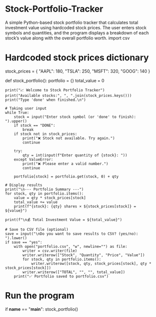 # Stock-Portfolio-Tracker
A simple Python-based stock portfolio tracker that calculates total investment value using hardcoded stock prices. The user enters stock symbols and quantities, and the program displays a breakdown of each stock’s value along with the overall portfolio worth.
import csv

# Hardcoded stock prices dictionary
stock_prices = {
    "AAPL": 180,
    "TSLA": 250,
    "MSFT": 320,
    "GOOG": 140
}

def stock_portfolio():
    portfolio = {}
    total_value = 0

    print("📈 Welcome to Stock Portfolio Tracker")
    print("Available stocks:", ", ".join(stock_prices.keys()))
    print("Type 'done' when finished.\n")

    # Taking user input
    while True:
        stock = input("Enter stock symbol (or 'done' to finish): ").upper()
        if stock == "DONE":
            break
        if stock not in stock_prices:
            print("❌ Stock not available. Try again.")
            continue
        
        try:
            qty = int(input(f"Enter quantity of {stock}: "))
        except ValueError:
            print("❌ Please enter a valid number.")
            continue

        portfolio[stock] = portfolio.get(stock, 0) + qty

    # Display results
    print("\n--- Portfolio Summary ---")
    for stock, qty in portfolio.items():
        value = qty * stock_prices[stock]
        total_value += value
        print(f"{stock}: {qty} shares × ${stock_prices[stock]} = ${value}")
    
    print(f"\n💰 Total Investment Value = ${total_value}")

    # Save to CSV file (optional)
    save = input("\nDo you want to save results to CSV? (yes/no): ").lower()
    if save == "yes":
        with open("portfolio.csv", "w", newline="") as file:
            writer = csv.writer(file)
            writer.writerow(["Stock", "Quantity", "Price", "Value"])
            for stock, qty in portfolio.items():
                writer.writerow([stock, qty, stock_prices[stock], qty * stock_prices[stock]])
            writer.writerow(["TOTAL", "", "", total_value])
        print("✅ Portfolio saved to portfolio.csv")

# Run the program
if __name__ == "__main__":
    stock_portfolio()
